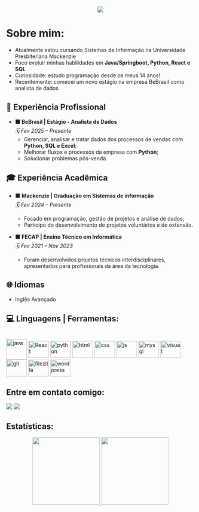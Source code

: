 <h1 align="center">
    <img src="https://readme-typing-svg.herokuapp.com/?font=Righteous&size=35&center=true&vCenter=true&width=500&height=70&color=18D4F7&duration=3500&lines=Olá!+👋;+Sou+o+Arthur+Eduardo!;" />
</h1>


# **Sobre mim:** 
- Atualmente estou cursando Sistemas de Informação na Universidade Presbiteriana Mackenzie  
- Foco evoluir minhas habilidades em **Java/Springboot, Python, React e SQL**
- Curiosidade: estudo programação desde os meus 14 anos!
- Recentemente: comecei um novo estágio na empresa BeBrasil como analista de dados


## 🏢 **Experiência Profissional**  
- **🟧 BeBrasil | Estágio - Analista de Dados**  
  *🗓️ Fev 2025 – Presente*  
  - Gerenciar, analisar e tratar dados dos processos de vendas com **Python, SQL e Excel**;
  - Melhorar fluxos e processos da empresa com **Python**;
  - Solucionar problemas pós-venda.

## 🎓 **Experiência Acadêmica**  
- **🟥 Mackenzie | Graduação em Sistemas de informação**  
  *🗓️ Fev 2024 – Presente*  
  - Focado em programação, gestão de projetos e análise de dados;
  - Participo do desenvolvimento de projetos voluntários e de extensão.  

- **🟩 FECAP | Ensino Técnico em Informática**  
  *🗓️ Fev 2021 – Nov 2023*  
  - Foram desenvolvidos projetos técnicos interdisciplinares, apresentados para profissionais da área da tecnologia.  

## 🌐 **Idiomas**  
- Inglês Avançado   

## 💻 Linguagens | Ferramentas:
<div style="display: inline_block"><br>
 <img align="center" alt="java" width="55" src="https://cdn.jsdelivr.net/gh/devicons/devicon@latest/icons/java/java-original-wordmark.svg">
  <img align="center" alt="React" height="45" width="55" src="https://cdn.jsdelivr.net/gh/devicons/devicon@latest/icons/react/react-original-wordmark.svg">
  <img align="center" alt="python" height="45" width="55" src="https://cdn.jsdelivr.net/gh/devicons/devicon@latest/icons/python/python-original.svg">
  <img align="center" alt="html" height="45" width="55" src="https://cdn.jsdelivr.net/gh/devicons/devicon@latest/icons/html5/html5-original.svg">
  <img align="center" alt="css" height="45" width="55" src="https://cdn.jsdelivr.net/gh/devicons/devicon@latest/icons/css3/css3-original.svg">
  <img align="center" alt="js" height="45" width="55" src="https://cdn.jsdelivr.net/gh/devicons/devicon@latest/icons/javascript/javascript-original.svg">
  <img align="center" alt="mysql" height="45" width="55" src="https://cdn.jsdelivr.net/gh/devicons/devicon@latest/icons/mysql/mysql-original-wordmark.svg">
  <img align="center" alt="visual" height="45" width="55" src="https://cdn.jsdelivr.net/gh/devicons/devicon@latest/icons/visualstudio/visualstudio-original.svg" />
  <img align="center" alt="git" height="45" width="55" src="https://cdn.jsdelivr.net/gh/devicons/devicon@latest/icons/git/git-original.svg" />
  <img align="center" alt="filezilla" height="45" width="55" src="https://cdn.jsdelivr.net/gh/devicons/devicon@latest/icons/filezilla/filezilla-original.svg" />
  <img align="center" alt="wordpress" height="45" width="55" src="https://devicon-website.vercel.app/api/wordpress/plain.svg?color=%234C90BC"></img>
</div>


## Entre em contato comigo:
 
  <a href = "mailto:arthuredu2005@gmail.com" target="_blank"><img src="https://img.shields.io/badge/-Gmail-%23333?style=for-the-badge&logo=gmail&logoColor=white"></a>
  <a href="https://www.linkedin.com/in/arthuredu/" target="_blank"><img src="https://img.shields.io/badge/-LinkedIn-%230077B5?style=for-the-badge&logo=linkedin&logoColor=white" target="_blank"></a>  

## Estatísticas:

<div align="center">
  <a href="https://github.com/ArthurEdu05">
  <img height="180em" src="https://github-readme-stats.vercel.app/api?username=ArthurEdu05&show_icons=true&theme=transparent&include_all_commits=true&count_private=true&hide_border=true"/>
  <img height="180em" src="https://github-readme-stats.vercel.app/api/top-langs/?username=ArthurEdu05&layout=compact&langs_count=16&theme=transparent&hide_border=true"/>
</div>
